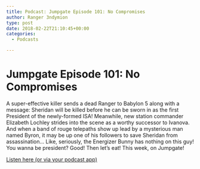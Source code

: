 ```yaml
---
title: Podcast: Jumpgate Episode 101: No Compromises
author: Ranger 3ndymion
type: post
date: 2018-02-22T21:10:45+00:00
categories:
  - Podcasts

---
```

# Jumpgate Episode 101: No Compromises

A super-effective killer sends a dead Ranger to Babylon 5 along with a message: Sheridan will be killed before he can be sworn in as the first President of the newly-formed ISA! Meanwhile, new station commander Elizabeth Lochley strides into the scene as a worthy successor to Ivanova. And when a band of rouge telepaths show up lead by a mysterious man named Byron, it may be up one of his followers to save Sheridan from assassination… Like, seriously, the Energizer Bunny has nothing on this guy! You wanna be president? Good! Then let’s eat! This week, on Jumpgate!

[Listen here (or via your podcast app)](https://jumpgateblog.wordpress.com "Jumpgate Episode 101: No Compromises")
